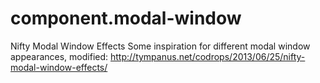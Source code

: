 component.modal-window
======================

Nifty Modal Window Effects Some inspiration for different modal window appearances, modified: http://tympanus.net/codrops/2013/06/25/nifty-modal-window-effects/
